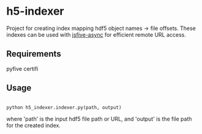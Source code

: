 # h5-indexer

Project for creating index mapping hdf5 object names -> file offsets.  These indexes can be used with
[jsfive-async](https://github.com/jrobinso/jsfive-async) for efficient remote URL access.

## Requirements

pyfive
certifi 

## Usage

```python

python h5_indexer.indexer.py(path, output)

```

where 'path' is  the input hdf5 file path or URL, and 'output' is the file path for the created index.



